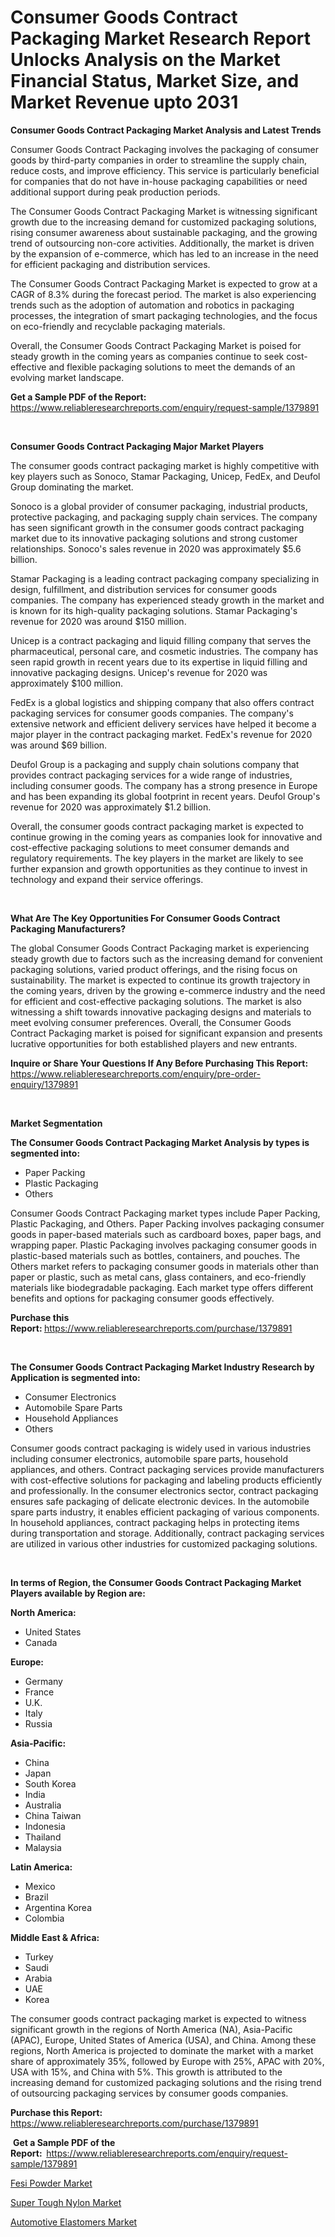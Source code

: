 <p><h1>Consumer Goods Contract Packaging Market Research Report Unlocks Analysis on the Market Financial Status, Market Size, and Market Revenue upto 2031</h1></p><p><strong>Consumer Goods Contract Packaging Market Analysis and Latest Trends</strong></p>
<p><p>Consumer Goods Contract Packaging involves the packaging of consumer goods by third-party companies in order to streamline the supply chain, reduce costs, and improve efficiency. This service is particularly beneficial for companies that do not have in-house packaging capabilities or need additional support during peak production periods.</p><p>The Consumer Goods Contract Packaging Market is witnessing significant growth due to the increasing demand for customized packaging solutions, rising consumer awareness about sustainable packaging, and the growing trend of outsourcing non-core activities. Additionally, the market is driven by the expansion of e-commerce, which has led to an increase in the need for efficient packaging and distribution services.</p><p>The Consumer Goods Contract Packaging Market is expected to grow at a CAGR of 8.3% during the forecast period. The market is also experiencing trends such as the adoption of automation and robotics in packaging processes, the integration of smart packaging technologies, and the focus on eco-friendly and recyclable packaging materials.</p><p>Overall, the Consumer Goods Contract Packaging Market is poised for steady growth in the coming years as companies continue to seek cost-effective and flexible packaging solutions to meet the demands of an evolving market landscape.</p></p>
<p><strong>Get a Sample PDF of the Report:&nbsp;</strong> <a href="https://www.reliableresearchreports.com/enquiry/request-sample/1379891">https://www.reliableresearchreports.com/enquiry/request-sample/1379891</a></p>
<p>&nbsp;</p>
<p><strong>Consumer Goods Contract Packaging Major Market Players</strong></p>
<p><p>The consumer goods contract packaging market is highly competitive with key players such as Sonoco, Stamar Packaging, Unicep, FedEx, and Deufol Group dominating the market. </p><p>Sonoco is a global provider of consumer packaging, industrial products, protective packaging, and packaging supply chain services. The company has seen significant growth in the consumer goods contract packaging market due to its innovative packaging solutions and strong customer relationships. Sonoco's sales revenue in 2020 was approximately $5.6 billion.</p><p>Stamar Packaging is a leading contract packaging company specializing in design, fulfillment, and distribution services for consumer goods companies. The company has experienced steady growth in the market and is known for its high-quality packaging solutions. Stamar Packaging's revenue for 2020 was around $150 million.</p><p>Unicep is a contract packaging and liquid filling company that serves the pharmaceutical, personal care, and cosmetic industries. The company has seen rapid growth in recent years due to its expertise in liquid filling and innovative packaging designs. Unicep's revenue for 2020 was approximately $100 million.</p><p>FedEx is a global logistics and shipping company that also offers contract packaging services for consumer goods companies. The company's extensive network and efficient delivery services have helped it become a major player in the contract packaging market. FedEx's revenue for 2020 was around $69 billion.</p><p>Deufol Group is a packaging and supply chain solutions company that provides contract packaging services for a wide range of industries, including consumer goods. The company has a strong presence in Europe and has been expanding its global footprint in recent years. Deufol Group's revenue for 2020 was approximately $1.2 billion.</p><p>Overall, the consumer goods contract packaging market is expected to continue growing in the coming years as companies look for innovative and cost-effective packaging solutions to meet consumer demands and regulatory requirements. The key players in the market are likely to see further expansion and growth opportunities as they continue to invest in technology and expand their service offerings.</p></p>
<p>&nbsp;</p>
<p><strong>What Are The Key Opportunities For Consumer Goods Contract Packaging Manufacturers?</strong></p>
<p><p>The global Consumer Goods Contract Packaging market is experiencing steady growth due to factors such as the increasing demand for convenient packaging solutions, varied product offerings, and the rising focus on sustainability. The market is expected to continue its growth trajectory in the coming years, driven by the growing e-commerce industry and the need for efficient and cost-effective packaging solutions. The market is also witnessing a shift towards innovative packaging designs and materials to meet evolving consumer preferences. Overall, the Consumer Goods Contract Packaging market is poised for significant expansion and presents lucrative opportunities for both established players and new entrants.</p></p>
<p><strong>Inquire or Share Your Questions If Any Before Purchasing This Report:</strong> <a href="https://www.reliableresearchreports.com/enquiry/pre-order-enquiry/1379891">https://www.reliableresearchreports.com/enquiry/pre-order-enquiry/1379891</a></p>
<p>&nbsp;</p>
<p><strong>Market Segmentation</strong></p>
<p><strong>The Consumer Goods Contract Packaging Market Analysis by types is segmented into:</strong></p>
<p><ul><li>Paper Packing</li><li>Plastic Packaging</li><li>Others</li></ul></p>
<p><p>Consumer Goods Contract Packaging market types include Paper Packing, Plastic Packaging, and Others. Paper Packing involves packaging consumer goods in paper-based materials such as cardboard boxes, paper bags, and wrapping paper. Plastic Packaging involves packaging consumer goods in plastic-based materials such as bottles, containers, and pouches. The Others market refers to packaging consumer goods in materials other than paper or plastic, such as metal cans, glass containers, and eco-friendly materials like biodegradable packaging. Each market type offers different benefits and options for packaging consumer goods effectively.</p></p>
<p><strong>Purchase this Report:&nbsp;</strong><a href="https://www.reliableresearchreports.com/purchase/1379891">https://www.reliableresearchreports.com/purchase/1379891</a></p>
<p>&nbsp;</p>
<p><strong>The Consumer Goods Contract Packaging Market Industry Research by Application is segmented into:</strong></p>
<p><ul><li>Consumer Electronics</li><li>Automobile Spare Parts</li><li>Household Appliances</li><li>Others</li></ul></p>
<p><p>Consumer goods contract packaging is widely used in various industries including consumer electronics, automobile spare parts, household appliances, and others. Contract packaging services provide manufacturers with cost-effective solutions for packaging and labeling products efficiently and professionally. In the consumer electronics sector, contract packaging ensures safe packaging of delicate electronic devices. In the automobile spare parts industry, it enables efficient packaging of various components. In household appliances, contract packaging helps in protecting items during transportation and storage. Additionally, contract packaging services are utilized in various other industries for customized packaging solutions.</p></p>
<p>&nbsp;</p>
<p><strong>In terms of Region, the Consumer Goods Contract Packaging Market Players available by Region are:</strong></p>
<p>
    <p> <strong> North America: </strong>
        <ul>
            <li>United States</li>
            <li>Canada</li>
        </ul>
        </p> 
    <p> <strong> Europe: </strong>
        <ul>
            <li>Germany</li>
            <li>France</li>
            <li>U.K.</li>
            <li>Italy</li>
            <li>Russia</li>
        </ul>
        </p> 
    <p> <strong> Asia-Pacific: </strong>
        <ul>
            <li>China</li>
            <li>Japan</li>
            <li>South Korea</li>
            <li>India</li>
            <li>Australia</li>
            <li>China Taiwan</li>
            <li>Indonesia</li>
            <li>Thailand</li>
            <li>Malaysia</li>
        </ul>
        </p> 
    <p> <strong> Latin America: </strong>
        <ul>
            <li>Mexico</li>
            <li>Brazil</li>
            <li>Argentina Korea</li>
            <li>Colombia</li>
        </ul>
        </p> 
    <p> <strong> Middle East & Africa: </strong>
        <ul>
            <li>Turkey</li>
            <li>Saudi</li>
            <li>Arabia</li>
            <li>UAE</li>
            <li>Korea</li>
        </ul>
    </p>
    </p>
<p><p>The consumer goods contract packaging market is expected to witness significant growth in the regions of North America (NA), Asia-Pacific (APAC), Europe, United States of America (USA), and China. Among these regions, North America is projected to dominate the market with a market share of approximately 35%, followed by Europe with 25%, APAC with 20%, USA with 15%, and China with 5%. This growth is attributed to the increasing demand for customized packaging solutions and the rising trend of outsourcing packaging services by consumer goods companies.</p></p>
<p><strong>Purchase this Report: </strong><a href="https://www.reliableresearchreports.com/purchase/1379891">https://www.reliableresearchreports.com/purchase/1379891</a></p>
<p>&nbsp;<strong>Get a Sample PDF of the Report:&nbsp;&nbsp;</strong><a href="https://www.reliableresearchreports.com/enquiry/request-sample/1379891">https://www.reliableresearchreports.com/enquiry/request-sample/1379891</a></p>
<p><strong></strong></p>
<p><p><a href="https://github.com/globismark/Market-Research-Report-List-2/blob/main/fesi-powder-market.md">Fesi Powder Market</a></p><p><a href="https://github.com/bobicer/Market-Research-Report-List-2/blob/main/super-tough-nylon-market.md">Super Tough Nylon Market</a></p><p><a href="https://github.com/timeliteaut/Market-Research-Report-List-1/blob/main/automotive-elastomers-market.md">Automotive Elastomers Market</a></p></p>